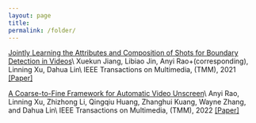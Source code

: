 ```yaml
---
layout: page
title: 
permalink: /folder/
---
```


[Jointly Learning the Attributes and Composition of Shots for Boundary Detection in Videos]({{site.baseurl}}/files/papers/tmm2021shot.pdf)\\
Xuekun Jiang, Libiao Jin, Anyi Rao+(corresponding), Linning Xu, Dahua Lin\\
IEEE Transactions on Multimedia, (TMM), 2021
[[Paper]](https://ieeexplore.ieee.org/abstract/document/9464668)

[A Coarse-to-Fine Framework for Automatic Video Unscreen]({{site.baseurl}}/files/papers/tmm2022unscreen.pdf)\\
Anyi Rao, Linning Xu, Zhizhong Li, Qingqiu Huang, Zhanghui Kuang, Wayne Zhang, and Dahua Lin\\
IEEE Transactions on Multimedia, (TMM), 2022
[[Paper]](https://ieeexplore.ieee.org/document/9709668)
